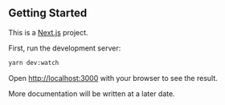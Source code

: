 

## Getting Started

This is a [Next.js](https://nextjs.org/) project.

First, run the development server:

```bash
yarn dev:watch
```

Open [http://localhost:3000](http://localhost:3000) with your browser to see the result.

More documentation will be written at a later date.
